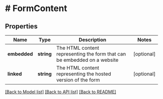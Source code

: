# # FormContent

## Properties

Name | Type | Description | Notes
------------ | ------------- | ------------- | -------------
**embedded** | **string** | The HTML content representing the form that can be embedded on a website | [optional] 
**linked** | **string** | The HTML content representing the hosted version of the form | [optional] 

[[Back to Model list]](../../README.md#documentation-for-models) [[Back to API list]](../../README.md#documentation-for-api-endpoints) [[Back to README]](../../README.md)



